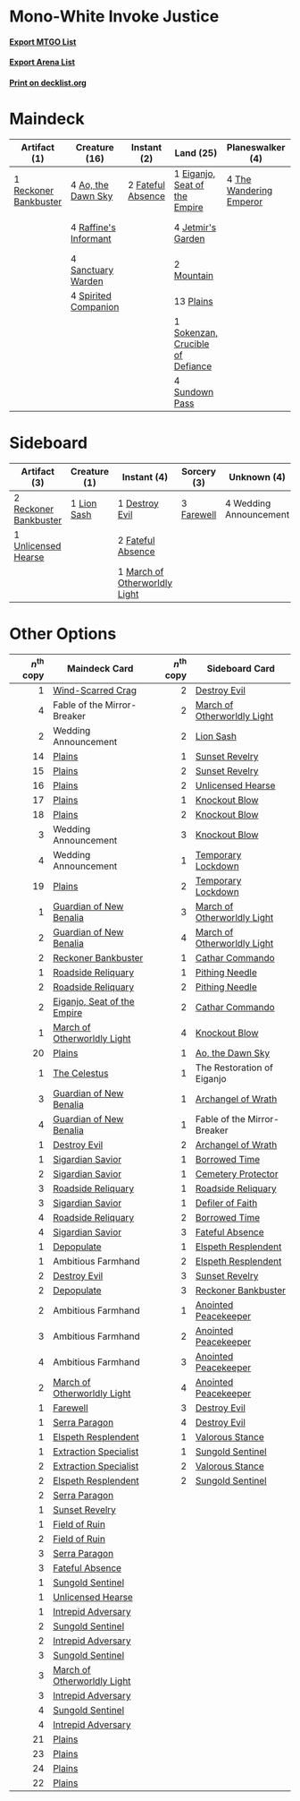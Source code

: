 # Mono-White Invoke Justice

#### [Export MTGO List](../collection/Mono-White%20Invoke%20Justice/Mono-White%20Invoke%20Justice.txt)
#### [Export Arena List](../collection/Mono-White%20Invoke%20Justice/Mono-White%20Invoke%20Justice_arena.txt)
#### [Print on decklist.org](http://decklist.org/?deckmain=4%09Ao,%20the%20Dawn%20Sky%0A1%09Eiganjo,%20Seat%20of%20the%20Empire%0A3%09Fable%20of%20the%20Mirror-Breaker%0A2%09Fateful%20Absence%0A4%09Invoke%20Justice%0A4%09Jetmir's%20Garden%0A2%09Mountain%0A13%09Plains%0A4%09Raffine's%20Informant%0A1%09Reckoner%20Bankbuster%0A4%09Sanctuary%20Warden%0A1%09Sokenzan,%20Crucible%20of%20Defiance%0A4%09Spirited%20Companion%0A4%09Sundown%20Pass%0A4%09The%20Restoration%20of%20Eiganjo%0A4%09The%20Wandering%20Emperor%0A1%09Wedding%20Announcement&deckside=1%09Destroy%20Evil%0A3%09Farewell%0A2%09Fateful%20Absence%0A1%09Lion%20Sash%0A1%09March%20of%20Otherworldly%20Light%0A2%09Reckoner%20Bankbuster%0A1%09Unlicensed%20Hearse%0A4%09Wedding%20Announcement)
# Maindeck

|                                          Artifact (1)                                          |                                         Creature (16)                                          |                                        Instant (2)                                         |                                                 Land (25)                                                 |                                         Planeswalker (4)                                         |                                        Sorcery (4)                                        |         Unknown (8)         |
|------------------------------------------------------------------------------------------------|------------------------------------------------------------------------------------------------|--------------------------------------------------------------------------------------------|-----------------------------------------------------------------------------------------------------------|--------------------------------------------------------------------------------------------------|-------------------------------------------------------------------------------------------|-----------------------------|
|1 [Reckoner Bankbuster](http://gatherer.wizards.com/Pages/Card/Details.aspx?multiverseid=548568)|4 [Ao, the Dawn Sky](http://gatherer.wizards.com/Pages/Card/Details.aspx?multiverseid=548292)   |2 [Fateful Absence](http://gatherer.wizards.com/Pages/Card/Details.aspx?multiverseid=534774)|1 [Eiganjo, Seat of the Empire](http://gatherer.wizards.com/Pages/Card/Details.aspx?multiverseid=548581)   |4 [The Wandering Emperor](http://gatherer.wizards.com/Pages/Card/Details.aspx?multiverseid=548337)|4 [Invoke Justice](http://gatherer.wizards.com/Pages/Card/Details.aspx?multiverseid=548314)|3 Fable of the Mirror-Breaker|
|                                                                                                |4 [Raffine's Informant](http://gatherer.wizards.com/Pages/Card/Details.aspx?multiverseid=555227)|                                                                                            |4 [Jetmir's Garden](http://gatherer.wizards.com/Pages/Card/Details.aspx?multiverseid=555451)               |                                                                                                  |                                                                                           |4 The Restoration of Eiganjo |
|                                                                                                |4 [Sanctuary Warden](http://gatherer.wizards.com/Pages/Card/Details.aspx?multiverseid=555231)   |                                                                                            |2 [Mountain](http://gatherer.wizards.com/Pages/Card/Details.aspx?multiverseid=439859)                      |                                                                                                  |                                                                                           |1 Wedding Announcement       |
|                                                                                                |4 [Spirited Companion](http://gatherer.wizards.com/Pages/Card/Details.aspx?multiverseid=548333) |                                                                                            |13 [Plains](http://gatherer.wizards.com/Pages/Card/Details.aspx?multiverseid=439856)                       |                                                                                                  |                                                                                           |                             |
|                                                                                                |                                                                                                |                                                                                            |1 [Sokenzan, Crucible of Defiance](http://gatherer.wizards.com/Pages/Card/Details.aspx?multiverseid=548589)|                                                                                                  |                                                                                           |                             |
|                                                                                                |                                                                                                |                                                                                            |4 [Sundown Pass](http://gatherer.wizards.com/Pages/Card/Details.aspx?multiverseid=541142)                  |                                                                                                  |                                                                                           |                             |


# Sideboard

|                                          Artifact (3)                                          |                                     Creature (1)                                     |                                              Instant (4)                                               |                                     Sorcery (3)                                     |     Unknown (4)      |
|------------------------------------------------------------------------------------------------|--------------------------------------------------------------------------------------|--------------------------------------------------------------------------------------------------------|-------------------------------------------------------------------------------------|----------------------|
|2 [Reckoner Bankbuster](http://gatherer.wizards.com/Pages/Card/Details.aspx?multiverseid=548568)|1 [Lion Sash](http://gatherer.wizards.com/Pages/Card/Details.aspx?multiverseid=548319)|1 [Destroy Evil](http://gatherer.wizards.com/Pages/Card/Details.aspx?multiverseid=574497)               |3 [Farewell](http://gatherer.wizards.com/Pages/Card/Details.aspx?multiverseid=548306)|4 Wedding Announcement|
|1 [Unlicensed Hearse](http://gatherer.wizards.com/Pages/Card/Details.aspx?multiverseid=555447)  |                                                                                      |2 [Fateful Absence](http://gatherer.wizards.com/Pages/Card/Details.aspx?multiverseid=534774)            |                                                                                     |                      |
|                                                                                                |                                                                                      |1 [March of Otherworldly Light](http://gatherer.wizards.com/Pages/Card/Details.aspx?multiverseid=548321)|                                                                                     |                      |


# Other Options

|*n*<sup>th</sup> copy|                                            Maindeck Card                                             |*n*<sup>th</sup> copy|                                            Sideboard Card                                            |
|--------------------:|------------------------------------------------------------------------------------------------------|--------------------:|------------------------------------------------------------------------------------------------------|
|                    1|[Wind-Scarred Crag](http://gatherer.wizards.com/Pages/Card/Details.aspx?multiverseid=405452)          |                    2|[Destroy Evil](http://gatherer.wizards.com/Pages/Card/Details.aspx?multiverseid=574497)               |
|                    4|Fable of the Mirror-Breaker                                                                           |                    2|[March of Otherworldly Light](http://gatherer.wizards.com/Pages/Card/Details.aspx?multiverseid=548321)|
|                    2|Wedding Announcement                                                                                  |                    2|[Lion Sash](http://gatherer.wizards.com/Pages/Card/Details.aspx?multiverseid=548319)                  |
|                   14|[Plains](http://gatherer.wizards.com/Pages/Card/Details.aspx?multiverseid=439856)                     |                    1|[Sunset Revelry](http://gatherer.wizards.com/Pages/Card/Details.aspx?multiverseid=534796)             |
|                   15|[Plains](http://gatherer.wizards.com/Pages/Card/Details.aspx?multiverseid=439856)                     |                    2|[Sunset Revelry](http://gatherer.wizards.com/Pages/Card/Details.aspx?multiverseid=534796)             |
|                   16|[Plains](http://gatherer.wizards.com/Pages/Card/Details.aspx?multiverseid=439856)                     |                    2|[Unlicensed Hearse](http://gatherer.wizards.com/Pages/Card/Details.aspx?multiverseid=555447)          |
|                   17|[Plains](http://gatherer.wizards.com/Pages/Card/Details.aspx?multiverseid=439856)                     |                    1|[Knockout Blow](http://gatherer.wizards.com/Pages/Card/Details.aspx?multiverseid=555221)              |
|                   18|[Plains](http://gatherer.wizards.com/Pages/Card/Details.aspx?multiverseid=439856)                     |                    2|[Knockout Blow](http://gatherer.wizards.com/Pages/Card/Details.aspx?multiverseid=555221)              |
|                    3|Wedding Announcement                                                                                  |                    3|[Knockout Blow](http://gatherer.wizards.com/Pages/Card/Details.aspx?multiverseid=555221)              |
|                    4|Wedding Announcement                                                                                  |                    1|[Temporary Lockdown](http://gatherer.wizards.com/Pages/Card/Details.aspx?multiverseid=574516)         |
|                   19|[Plains](http://gatherer.wizards.com/Pages/Card/Details.aspx?multiverseid=439856)                     |                    2|[Temporary Lockdown](http://gatherer.wizards.com/Pages/Card/Details.aspx?multiverseid=574516)         |
|                    1|[Guardian of New Benalia](http://gatherer.wizards.com/Pages/Card/Details.aspx?multiverseid=574499)    |                    3|[March of Otherworldly Light](http://gatherer.wizards.com/Pages/Card/Details.aspx?multiverseid=548321)|
|                    2|[Guardian of New Benalia](http://gatherer.wizards.com/Pages/Card/Details.aspx?multiverseid=574499)    |                    4|[March of Otherworldly Light](http://gatherer.wizards.com/Pages/Card/Details.aspx?multiverseid=548321)|
|                    2|[Reckoner Bankbuster](http://gatherer.wizards.com/Pages/Card/Details.aspx?multiverseid=548568)        |                    1|[Cathar Commando](http://gatherer.wizards.com/Pages/Card/Details.aspx?multiverseid=534764)            |
|                    1|[Roadside Reliquary](http://gatherer.wizards.com/Pages/Card/Details.aspx?multiverseid=548585)         |                    1|[Pithing Needle](http://gatherer.wizards.com/Pages/Card/Details.aspx?multiverseid=129526)             |
|                    2|[Roadside Reliquary](http://gatherer.wizards.com/Pages/Card/Details.aspx?multiverseid=548585)         |                    2|[Pithing Needle](http://gatherer.wizards.com/Pages/Card/Details.aspx?multiverseid=129526)             |
|                    2|[Eiganjo, Seat of the Empire](http://gatherer.wizards.com/Pages/Card/Details.aspx?multiverseid=548581)|                    2|[Cathar Commando](http://gatherer.wizards.com/Pages/Card/Details.aspx?multiverseid=534764)            |
|                    1|[March of Otherworldly Light](http://gatherer.wizards.com/Pages/Card/Details.aspx?multiverseid=548321)|                    4|[Knockout Blow](http://gatherer.wizards.com/Pages/Card/Details.aspx?multiverseid=555221)              |
|                   20|[Plains](http://gatherer.wizards.com/Pages/Card/Details.aspx?multiverseid=439856)                     |                    1|[Ao, the Dawn Sky](http://gatherer.wizards.com/Pages/Card/Details.aspx?multiverseid=548292)           |
|                    1|[The Celestus](http://gatherer.wizards.com/Pages/Card/Details.aspx?multiverseid=535049)               |                    1|The Restoration of Eiganjo                                                                            |
|                    3|[Guardian of New Benalia](http://gatherer.wizards.com/Pages/Card/Details.aspx?multiverseid=574499)    |                    1|[Archangel of Wrath](http://gatherer.wizards.com/Pages/Card/Details.aspx?multiverseid=574483)         |
|                    4|[Guardian of New Benalia](http://gatherer.wizards.com/Pages/Card/Details.aspx?multiverseid=574499)    |                    1|Fable of the Mirror-Breaker                                                                           |
|                    1|[Destroy Evil](http://gatherer.wizards.com/Pages/Card/Details.aspx?multiverseid=574497)               |                    2|[Archangel of Wrath](http://gatherer.wizards.com/Pages/Card/Details.aspx?multiverseid=574483)         |
|                    1|[Sigardian Savior](http://gatherer.wizards.com/Pages/Card/Details.aspx?multiverseid=534792)           |                    1|[Borrowed Time](http://gatherer.wizards.com/Pages/Card/Details.aspx?multiverseid=534759)              |
|                    2|[Sigardian Savior](http://gatherer.wizards.com/Pages/Card/Details.aspx?multiverseid=534792)           |                    1|[Cemetery Protector](http://gatherer.wizards.com/Pages/Card/Details.aspx?multiverseid=540833)         |
|                    3|[Roadside Reliquary](http://gatherer.wizards.com/Pages/Card/Details.aspx?multiverseid=548585)         |                    1|[Roadside Reliquary](http://gatherer.wizards.com/Pages/Card/Details.aspx?multiverseid=548585)         |
|                    3|[Sigardian Savior](http://gatherer.wizards.com/Pages/Card/Details.aspx?multiverseid=534792)           |                    1|[Defiler of Faith](http://gatherer.wizards.com/Pages/Card/Details.aspx?multiverseid=574496)           |
|                    4|[Roadside Reliquary](http://gatherer.wizards.com/Pages/Card/Details.aspx?multiverseid=548585)         |                    2|[Borrowed Time](http://gatherer.wizards.com/Pages/Card/Details.aspx?multiverseid=534759)              |
|                    4|[Sigardian Savior](http://gatherer.wizards.com/Pages/Card/Details.aspx?multiverseid=534792)           |                    3|[Fateful Absence](http://gatherer.wizards.com/Pages/Card/Details.aspx?multiverseid=534774)            |
|                    1|[Depopulate](http://gatherer.wizards.com/Pages/Card/Details.aspx?multiverseid=555211)                 |                    1|[Elspeth Resplendent](http://gatherer.wizards.com/Pages/Card/Details.aspx?multiverseid=555212)        |
|                    1|Ambitious Farmhand                                                                                    |                    2|[Elspeth Resplendent](http://gatherer.wizards.com/Pages/Card/Details.aspx?multiverseid=555212)        |
|                    2|[Destroy Evil](http://gatherer.wizards.com/Pages/Card/Details.aspx?multiverseid=574497)               |                    3|[Sunset Revelry](http://gatherer.wizards.com/Pages/Card/Details.aspx?multiverseid=534796)             |
|                    2|[Depopulate](http://gatherer.wizards.com/Pages/Card/Details.aspx?multiverseid=555211)                 |                    3|[Reckoner Bankbuster](http://gatherer.wizards.com/Pages/Card/Details.aspx?multiverseid=548568)        |
|                    2|Ambitious Farmhand                                                                                    |                    1|[Anointed Peacekeeper](http://gatherer.wizards.com/Pages/Card/Details.aspx?multiverseid=574482)       |
|                    3|Ambitious Farmhand                                                                                    |                    2|[Anointed Peacekeeper](http://gatherer.wizards.com/Pages/Card/Details.aspx?multiverseid=574482)       |
|                    4|Ambitious Farmhand                                                                                    |                    3|[Anointed Peacekeeper](http://gatherer.wizards.com/Pages/Card/Details.aspx?multiverseid=574482)       |
|                    2|[March of Otherworldly Light](http://gatherer.wizards.com/Pages/Card/Details.aspx?multiverseid=548321)|                    4|[Anointed Peacekeeper](http://gatherer.wizards.com/Pages/Card/Details.aspx?multiverseid=574482)       |
|                    1|[Farewell](http://gatherer.wizards.com/Pages/Card/Details.aspx?multiverseid=548306)                   |                    3|[Destroy Evil](http://gatherer.wizards.com/Pages/Card/Details.aspx?multiverseid=574497)               |
|                    1|[Serra Paragon](http://gatherer.wizards.com/Pages/Card/Details.aspx?multiverseid=574512)              |                    4|[Destroy Evil](http://gatherer.wizards.com/Pages/Card/Details.aspx?multiverseid=574497)               |
|                    1|[Elspeth Resplendent](http://gatherer.wizards.com/Pages/Card/Details.aspx?multiverseid=555212)        |                    1|[Valorous Stance](http://gatherer.wizards.com/Pages/Card/Details.aspx?multiverseid=391950)            |
|                    1|[Extraction Specialist](http://gatherer.wizards.com/Pages/Card/Details.aspx?multiverseid=555213)      |                    1|[Sungold Sentinel](http://gatherer.wizards.com/Pages/Card/Details.aspx?multiverseid=534795)           |
|                    2|[Extraction Specialist](http://gatherer.wizards.com/Pages/Card/Details.aspx?multiverseid=555213)      |                    2|[Valorous Stance](http://gatherer.wizards.com/Pages/Card/Details.aspx?multiverseid=391950)            |
|                    2|[Elspeth Resplendent](http://gatherer.wizards.com/Pages/Card/Details.aspx?multiverseid=555212)        |                    2|[Sungold Sentinel](http://gatherer.wizards.com/Pages/Card/Details.aspx?multiverseid=534795)           |
|                    2|[Serra Paragon](http://gatherer.wizards.com/Pages/Card/Details.aspx?multiverseid=574512)              |                     |                                                                                                      |
|                    1|[Sunset Revelry](http://gatherer.wizards.com/Pages/Card/Details.aspx?multiverseid=534796)             |                     |                                                                                                      |
|                    1|[Field of Ruin](http://gatherer.wizards.com/Pages/Card/Details.aspx?multiverseid=435415)              |                     |                                                                                                      |
|                    2|[Field of Ruin](http://gatherer.wizards.com/Pages/Card/Details.aspx?multiverseid=435415)              |                     |                                                                                                      |
|                    3|[Serra Paragon](http://gatherer.wizards.com/Pages/Card/Details.aspx?multiverseid=574512)              |                     |                                                                                                      |
|                    3|[Fateful Absence](http://gatherer.wizards.com/Pages/Card/Details.aspx?multiverseid=534774)            |                     |                                                                                                      |
|                    1|[Sungold Sentinel](http://gatherer.wizards.com/Pages/Card/Details.aspx?multiverseid=534795)           |                     |                                                                                                      |
|                    1|[Unlicensed Hearse](http://gatherer.wizards.com/Pages/Card/Details.aspx?multiverseid=555447)          |                     |                                                                                                      |
|                    1|[Intrepid Adversary](http://gatherer.wizards.com/Pages/Card/Details.aspx?multiverseid=534781)         |                     |                                                                                                      |
|                    2|[Sungold Sentinel](http://gatherer.wizards.com/Pages/Card/Details.aspx?multiverseid=534795)           |                     |                                                                                                      |
|                    2|[Intrepid Adversary](http://gatherer.wizards.com/Pages/Card/Details.aspx?multiverseid=534781)         |                     |                                                                                                      |
|                    3|[Sungold Sentinel](http://gatherer.wizards.com/Pages/Card/Details.aspx?multiverseid=534795)           |                     |                                                                                                      |
|                    3|[March of Otherworldly Light](http://gatherer.wizards.com/Pages/Card/Details.aspx?multiverseid=548321)|                     |                                                                                                      |
|                    3|[Intrepid Adversary](http://gatherer.wizards.com/Pages/Card/Details.aspx?multiverseid=534781)         |                     |                                                                                                      |
|                    4|[Sungold Sentinel](http://gatherer.wizards.com/Pages/Card/Details.aspx?multiverseid=534795)           |                     |                                                                                                      |
|                    4|[Intrepid Adversary](http://gatherer.wizards.com/Pages/Card/Details.aspx?multiverseid=534781)         |                     |                                                                                                      |
|                   21|[Plains](http://gatherer.wizards.com/Pages/Card/Details.aspx?multiverseid=439856)                     |                     |                                                                                                      |
|                   23|[Plains](http://gatherer.wizards.com/Pages/Card/Details.aspx?multiverseid=439856)                     |                     |                                                                                                      |
|                   24|[Plains](http://gatherer.wizards.com/Pages/Card/Details.aspx?multiverseid=439856)                     |                     |                                                                                                      |
|                   22|[Plains](http://gatherer.wizards.com/Pages/Card/Details.aspx?multiverseid=439856)                     |                     |                                                                                                      |

